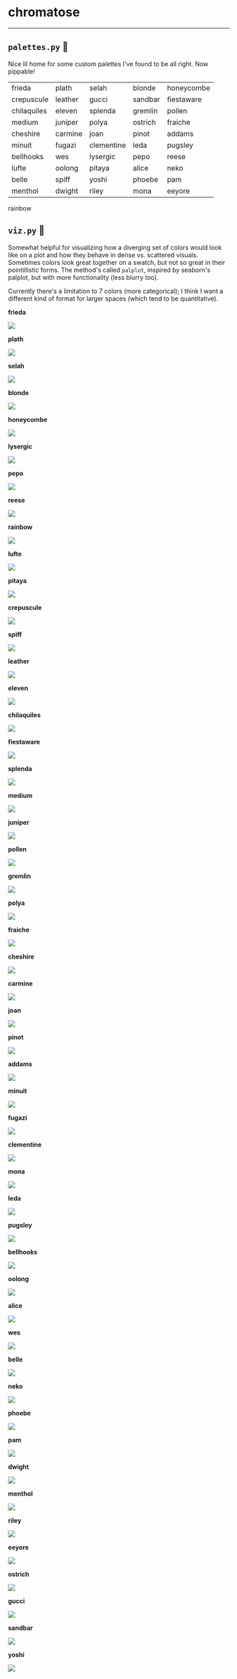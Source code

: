 # chromatose
<hr>

## `palettes.py` :art:
Nice lil home for some custom palettes I've found to be all right. Now pippable!

|       |      |      |      |          |
|----------|----------|----------|----------|----------|
frieda | plath | selah | blonde | honeycombe
crepuscule | leather | gucci | sandbar | fiestaware
chilaquiles | eleven | splenda | gremlin | pollen
medium | juniper | polya | ostrich | fraiche
cheshire | carmine | joan | pinot | addams
minuit | fugazi | clementine | leda | pugsley
bellhooks | wes | lysergic | pepo |  reese
lufte | oolong | pitaya | alice | neko
belle | spiff | yoshi | phoebe | pam
menthol | dwight | riley | mona | eeyore
rainbow

## `viz.py` :eyes:
Somewhat helpful for visualizing how a diverging set of colors would look like on a plot and how they behave in dense vs. scattered visuals. Sometimes colors look great together on a swatch, but not so great in their pointillistic forms. The method's called `palplot`, inspired by seaborn's palplot, but with more functionality (less blurry too).

Currently there's a limitation to 7 colors (more categorical); I think I want a different kind of format for larger spaces (which tend to be quantitative). 

**frieda**

![](_imgs/frieda.png)

**plath**

![](_imgs/plath.png)

**selah**

![](_imgs/selah.png)

**blonde**

![](_imgs/blonde.png)

**honeycombe**

![](_imgs/honeycombe.png)

**lysergic**

![](_imgs/lysergic.png)

**pepo**

![](_imgs/pepo.png)

**reese**

![](_imgs/reese.png)

**rainbow**

![](_imgs/rainbow.png)

**lufte**

![](_imgs/lufte.png)

**pitaya**

![](_imgs/pitaya.png)

**crepuscule**

![](_imgs/crepuscule.png)

**spiff**

![](_imgs/spiff.png)

**leather**

![](_imgs/leather.png)

**eleven**

![](_imgs/eleven.png)

**chilaquiles**

![](_imgs/chilaquiles.png)

**fiestaware**

![](_imgs/fiestaware.png)

**splenda**

![](_imgs/splenda.png)

**medium**

![](_imgs/medium.png)

**juniper**

![](_imgs/juniper.png)

**pollen**

![](_imgs/pollen.png)

**gremlin**

![](_imgs/gremlin.png)

**polya**

![](_imgs/polya.png)


**fraiche**

![](_imgs/fraiche.png)


**cheshire**

![](_imgs/cheshire.png)


**carmine**

![](_imgs/carmine.png)


**joan**

![](_imgs/joan.png)

**pinot**

![](_imgs/pinot.png)

**addams**

![](_imgs/addams.png)

**minuit**

![](_imgs/minuit.png)

**fugazi**

![](_imgs/fugazi.png)

**clementine**

![](_imgs/clementine.png)

**mona**

![](_imgs/mona.png)

**leda**

![](_imgs/leda.png)

**pugsley**

![](_imgs/pugsley.png)

**bellhooks**

![](_imgs/bellhooks.png)

**oolong**

![](_imgs/oolong.png)

**alice**

![](_imgs/alice.png)

**wes**

![](_imgs/wes.png)

**belle**

![](_imgs/belle.png)

**neko**

![](_imgs/neko.png)

**phoebe**

![](_imgs/phoebe.png)

**pam**

![](_imgs/pam.png)

**dwight**

![](_imgs/dwight.png)

**menthol**

![](_imgs/menthol.png)

**riley**

![](_imgs/riley.png)

**eeyore**

![](_imgs/eeyore.png)

**ostrich**

![](_imgs/ostrich.png)

**gucci**

![](_imgs/gucci.png)

**sandbar**

![](_imgs/sandbar.png)

**yoshi**

![](_imgs/yoshi.png)